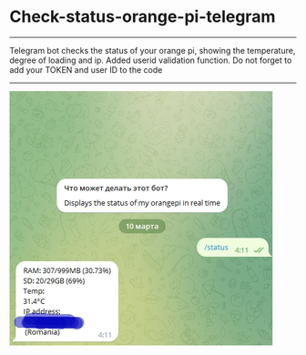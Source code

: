 # Check-status-orange-pi-telegram
***
Telegram bot checks the status of your orange pi, showing the temperature, degree of loading and ip. Added userid validation function.
Do not forget to add your TOKEN and user ID to the code
***
![check status orange pi use telegram  ](status.jpg "check status orange pi use telegram")